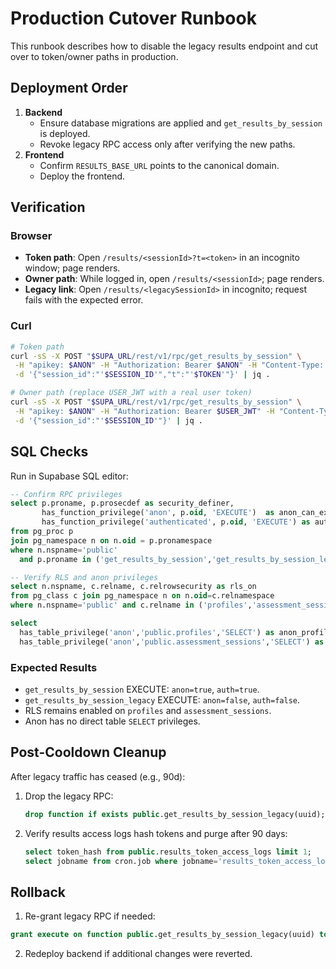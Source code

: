 # Production Cutover Runbook

This runbook describes how to disable the legacy results endpoint and cut over to token/owner paths in production.

## Deployment Order
1. **Backend**
   - Ensure database migrations are applied and `get_results_by_session` is deployed.
   - Revoke legacy RPC access only after verifying the new paths.
2. **Frontend**
   - Confirm `RESULTS_BASE_URL` points to the canonical domain.
   - Deploy the frontend.

## Verification
### Browser
- **Token path**: Open `/results/<sessionId>?t=<token>` in an incognito window; page renders.
- **Owner path**: While logged in, open `/results/<sessionId>`; page renders.
- **Legacy link**: Open `/results/<legacySessionId>` in incognito; request fails with the expected error.

### Curl
```bash
# Token path
curl -sS -X POST "$SUPA_URL/rest/v1/rpc/get_results_by_session" \
 -H "apikey: $ANON" -H "Authorization: Bearer $ANON" -H "Content-Type: application/json" \
 -d '{"session_id":"'$SESSION_ID'","t":"'$TOKEN'"}' | jq .

# Owner path (replace USER_JWT with a real user token)
curl -sS -X POST "$SUPA_URL/rest/v1/rpc/get_results_by_session" \
 -H "apikey: $ANON" -H "Authorization: Bearer $USER_JWT" -H "Content-Type: application/json" \
 -d '{"session_id":"'$SESSION_ID'"}' | jq .
```

## SQL Checks
Run in Supabase SQL editor:
```sql
-- Confirm RPC privileges
select p.proname, p.prosecdef as security_definer,
       has_function_privilege('anon', p.oid, 'EXECUTE')  as anon_can_exec,
       has_function_privilege('authenticated', p.oid, 'EXECUTE') as auth_can_exec
from pg_proc p
join pg_namespace n on n.oid = p.pronamespace
where n.nspname='public'
  and p.proname in ('get_results_by_session','get_results_by_session_legacy');

-- Verify RLS and anon privileges
select n.nspname, c.relname, c.relrowsecurity as rls_on
from pg_class c join pg_namespace n on n.oid=c.relnamespace
where n.nspname='public' and c.relname in ('profiles','assessment_sessions');

select
  has_table_privilege('anon','public.profiles','SELECT') as anon_profiles_select,
  has_table_privilege('anon','public.assessment_sessions','SELECT') as anon_sessions_select;
```

### Expected Results
- `get_results_by_session` EXECUTE: `anon=true`, `auth=true`.
- `get_results_by_session_legacy` EXECUTE: `anon=false`, `auth=false`.
- RLS remains enabled on `profiles` and `assessment_sessions`.
- Anon has no direct table `SELECT` privileges.

## Post-Cooldown Cleanup
After legacy traffic has ceased (e.g., 90d):
1. Drop the legacy RPC:
   ```sql
   drop function if exists public.get_results_by_session_legacy(uuid);
   ```
2. Verify results access logs hash tokens and purge after 90 days:
   ```sql
   select token_hash from public.results_token_access_logs limit 1;
   select jobname from cron.job where jobname='results_token_access_logs_purge';
   ```

## Rollback
1. Re-grant legacy RPC if needed:
```sql
grant execute on function public.get_results_by_session_legacy(uuid) to anon, authenticated;
```
2. Redeploy backend if additional changes were reverted.

